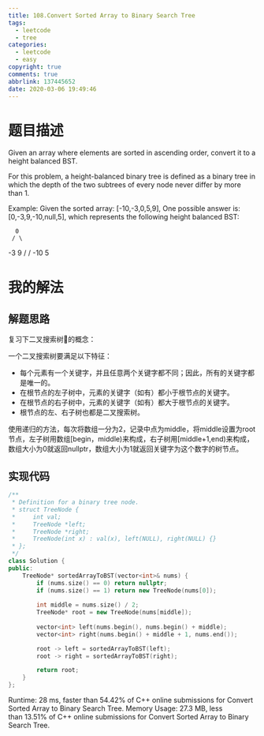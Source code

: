 ```yaml
---
title: 108.Convert Sorted Array to Binary Search Tree
tags:
  - leetcode
  - tree
categories:
  - leetcode
  - easy
copyright: true
comments: true
abbrlink: 137445652
date: 2020-03-06 19:49:46
---
```

# 题目描述
Given an array where elements are sorted in ascending order, convert it to a height balanced BST.

For this problem, a height-balanced binary tree is defined as a binary tree in which the depth of the two subtrees of every node never differ by more than 1.

Example:
Given the sorted array: [-10,-3,0,5,9],
One possible answer is: [0,-3,9,-10,null,5], which represents the following height balanced BST:

      0
     / \
   -3   9
   /   /
 -10  5



# 我的解法
## 解题思路
复习下二叉搜索树🌲的概念：

一个二叉搜索树要满足以下特征：
* 每个元素有一个关键字，并且任意两个关键字都不同；因此，所有的关键字都是唯一的。
* 在根节点的左子树中，元素的关键字（如有）都小于根节点的关键字。
* 在根节点的右子树中，元素的关键字（如有）都大于根节点的关键字。
* 根节点的左、右子树也都是二叉搜索树。

使用递归的方法，每次将数组一分为2，记录中点为middle，将middle设置为root节点，左子树用数组\[begin，middle)来构成，右子树用\[middle+1,end)来构成，数组大小为0就返回nullptr，数组大小为1就返回关键字为这个数字的树节点。

## 实现代码

```C++
/**
 * Definition for a binary tree node.
 * struct TreeNode {
 *     int val;
 *     TreeNode *left;
 *     TreeNode *right;
 *     TreeNode(int x) : val(x), left(NULL), right(NULL) {}
 * };
 */
class Solution {
public:
    TreeNode* sortedArrayToBST(vector<int>& nums) {
        if (nums.size() == 0) return nullptr;
        if (nums.size() == 1) return new TreeNode(nums[0]);
        
        int middle = nums.size() / 2;
        TreeNode* root = new TreeNode(nums[middle]);
        
        vector<int> left(nums.begin(), nums.begin() + middle);
        vector<int> right(nums.begin() + middle + 1, nums.end());

        root -> left = sortedArrayToBST(left);
        root -> right = sortedArrayToBST(right);

        return root;
    }
};
```

Runtime: 28 ms, faster than 54.42% of C++ online submissions for Convert Sorted Array to Binary Search Tree.
Memory Usage: 27.3 MB, less than 13.51% of C++ online submissions for Convert Sorted Array to Binary Search Tree.

